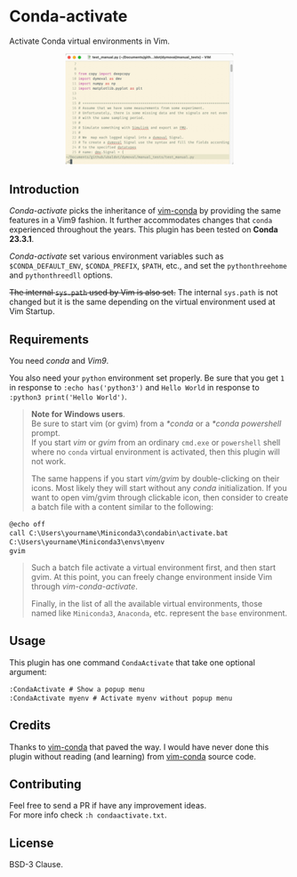 # Conda-activate
Activate Conda virtual environments in Vim.

<p align="center">
<img src="/Conda.gif" width="60%" height="60%">
</p>

## Introduction
*Conda-activate* picks the inheritance of
[vim-conda](https://github.com/cjrh/vim-conda) by providing the same features
in a Vim9 fashion.  It further accommodates changes that `conda` experienced
throughout the years.
This plugin has been tested on **Conda 23.3.1**.

*Conda-activate* set various environment variables such as `$CONDA_DEFAULT_ENV`,
 `$CONDA_PREFIX`, `$PATH`, etc., and set the
`pythonthreehome` and `pythonthreedll` options.

~~The internal `sys.path` used by Vim is also set.~~
The internal `sys.path` is not changed but it is the same depending on the
virtual environment used at Vim Startup.


## Requirements
You need *conda* and *Vim9*.<br>

You also need  your `python` environment set properly.
Be sure that you get `1` in response to  `:echo has('python3')` and
 `Hello World` in response to `:python3 print('Hello World')`.

<!-- If it won't happen, then you have to set the `pythonthreedll` and -->
<!-- `pythonthreehome` options in Vim. -->
<!-- See `:h pythonthreedll` and `:h pythonthreehome`.<br><br> -->


>**Note for Windows users**.<br>
>Be sure to start vim (or gvim) from a *\*conda* or a *\*conda powershell*
>prompt.<br>
>If you start *vim* or *gvim* from an ordinary
>`cmd.exe` or `powershell` shell where no `conda` virtual
>environment is activated, then this plugin will not work.
>
>The same happens if you start *vim/gvim* by double-clicking on their icons.
>Most likely they will start without any *conda* initialization.
>If you want to open vim/gvim through clickable icon, then
>consider to create a batch file with a content similar to the following:
>
```
@echo off
call C:\Users\yourname\Miniconda3\condabin\activate.bat C:\Users\yourname\Miniconda3\envs\myenv
gvim
```
>
>Such a batch file activate a virtual environment first, and then
>start gvim. At this point, you can freely change environment inside Vim through
>*vim-conda-activate*.
>
>Finally, in the list of all the available virtual environments, those named
>like `Miniconda3`, `Anaconda`, etc. represent the `base` environment.


## Usage
This plugin has one command `CondaActivate` that take one optional argument:
```
:CondaActivate # Show a popup menu
:CondaActivate myenv # Activate myenv without popup menu
```

## Credits
Thanks to [vim-conda](https://github.com/cjrh/vim-conda) that paved the way.
I would have never done this plugin without reading (and learning)
from [vim-conda](https://github.com/cjrh/vim-conda) source code.


## Contributing
Feel free to send a PR if have any improvement ideas.<br>
For more info check `:h condaactivate.txt`.


## License
BSD-3 Clause.
